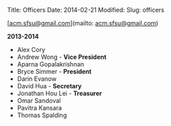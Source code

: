 Title: Officers
Date: 2014-02-21
Modified:
Slug: officers

[acm.sfsu@gmail.com](mailto: acm.sfsu@gmail.com)

**2013-2014**

* Alex Cory 
* Andrew Wong - **Vice President**
* Aparna Gopalakrishnan 
* Bryce Simmer - **President**
* Darin Evanow 
* David Hua - **Secretary**
* Jonathan Hou Lei - **Treasurer**
* Omar Sandoval 
* Pavitra Kansara 
* Thomas Spalding
